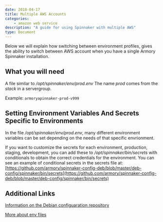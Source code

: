 ```yaml
---
date: 2018-04-17
title: Multiple AWS Accounts
categories:
    - amazon web service
description: "A guide for using Spinnaker with multiple AWS"
type: Document
---
```

Below we will explain how switching between environment profiles, gives the ability to switch between AWS account when you have a single Armory Spinnaker installation.

## What you will need

A file similar to */opt/spinnaker/env/prod.env* The name *prod* comes from the *stack* in a servergroup.

Example:
`armoryapinnaker-prod-v999`

## Setting Environment Variables And Secrets Specific to Environments

In the file */opt/spinnaker/env/prod.env*, many different environment variables can be set depending on the needs of that specific envrionment.  

If you want to customize the secrets for each environment, production, staging, development, you can add these to */opt/spinnaker/bin/secrets* with conditionals to obtain the correct credentials for the environment. You can see an example of conditional secrets in the secrets file at: [https://github.com/armory/spinnaker-config-deb/blob/master/deb-config/spinnaker/bin/secrets](https://github.com/armory/spinnaker-config-deb/blob/master/deb-config/spinnaker/bin/secrets)


## Additional Links

[Information on the Debian configuaration repository](https://github.com/armory/spinnaker-config-deb)

[More about env files](https://github.com/armory/spinnaker-config-deb/tree/master/deb-config/spinnaker/env)



